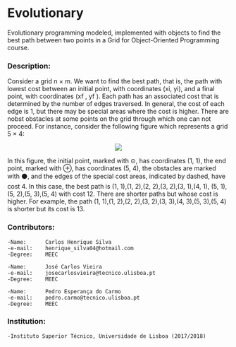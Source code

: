 # Evolutionary

Evolutionary programming modeled, implemented with objects to find the best path between two points in a Grid for Object-Oriented Programming course.

### Description:

Consider a grid n × m. We want to find the best path, that is, the path with lowest cost between
an initial point, with coordinates (xi, yi), and a final point, with coordinates (xf , yf ). Each path
has an associated cost that is determined by the number of edges traversed. In general, the
cost of each edge is 1, but there may be special areas where the cost is higher. There are nobst
obstacles at some points on the grid through which one can not proceed.
For instance, consider the following figure which represents a grid 5 × 4:

<p align="center">
  <img src="https://i.imgur.com/lVRwRA1.png">
</p>

In this figure, the initial point, marked with 	⊙, has coordinates (1, 1), the end point, marked with
⊕, has coordinates (5, 4), the obstacles are marked with ⚫, and the edges of the special cost areas,
indicated by dashed, have cost 4. In this case, the best path is (1, 1),(1, 2),(2, 2),(3, 2),(3, 1),(4, 1),
(5, 1),(5, 2),(5, 3),(5, 4) with cost 12. There are shorter paths but whose cost is higher. For
example, the path (1, 1),(1, 2),(2, 2),(3, 2),(3, 3),(4, 3),(5, 3),(5, 4) is shorter but its cost is 13.

### Contributors:

	-Name: 		Carlos Henrique Silva
	-e-mail:	henrique_silva04@hotmail.com
	-Degree:	MEEC
	
	-Name: 		José Carlos Vieira
	-e-mail:	josecarlosvieira@tecnico.ulisboa.pt
	-Degree: 	MEEC

	-Name:		Pedro Esperança do Carmo
	-e-mail:	pedro.carmo@tecnico.ulisboa.pt
	-Degree:	MEEC

### Institution:

	-Instituto Superior Técnico, Universidade de Lisboa (2017/2018)

